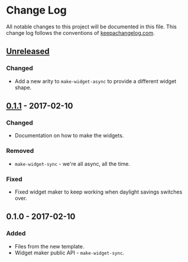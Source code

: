 # Change Log
All notable changes to this project will be documented in this file. This change log follows the conventions of [keepachangelog.com](http://keepachangelog.com/).

## [Unreleased][unreleased]
### Changed
- Add a new arity to `make-widget-async` to provide a different widget shape.

## [0.1.1] - 2017-02-10
### Changed
- Documentation on how to make the widgets.

### Removed
- `make-widget-sync` - we're all async, all the time.

### Fixed
- Fixed widget maker to keep working when daylight savings switches over.

## 0.1.0 - 2017-02-10
### Added
- Files from the new template.
- Widget maker public API - `make-widget-sync`.

[unreleased]: https://github.com/your-name/cardapio-de-jogos/compare/0.1.1...HEAD
[0.1.1]: https://github.com/your-name/cardapio-de-jogos/compare/0.1.0...0.1.1
